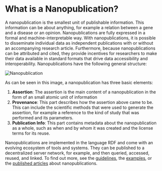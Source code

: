 # What is a Nanopublication?

A nanopublication is the smallest unit of publishable information. This information can be about anything, for example a relation between a gene and a disease or an opinion. Nanopublications are fully expressed in a formal and machine-interpretable way. With nanopublications, it is possible to disseminate individual data as independent publications with or without an accompanying research article. Furthermore, because nanopublications can be attributed and cited, they provide incentives for researchers to make their data available in standard formats that drive data accessibility and interoperability. Nanopublications have the following general structure:

<div style={{width: '100%', textAlign: "center"}}>
    <img src="/nanopub-website/img/nanopub.png" alt="Nanopublication" style={{maxWidth: '100%', maxHeight: '100%'}} />
</div>

As can be seen in this image, a nanopublication has three basic elements:

1. **Assertion**: The assertion is the main content of a nanopublication in the form of an small atomic unit of information
2. **Provenance**: This part describes how the assertion above came to be.  This can include the scientific methods that were used to generate the  assertion, for example a reference to the kind of study that was  performed and its parameters.
3. **Publication Info**: This part contains metadata about the  nanopublication as a whole, such as when and by whom it was created and  the license terms for its reuse.

Nanopublications are implemented in the language RDF and come with an evolving ecosystem of tools and systems. They can be published to a  decentralized server network, for example, and then queried, accessed,  reused, and linked. To find out more, see the [guidelines](/nanopub-website/docs/guidelines), the [examples](/nanopub-website/docs/examples), or the [published articles](https://scholar.google.com/scholar?hl=en&q=nanopublications) about nanopublications.
